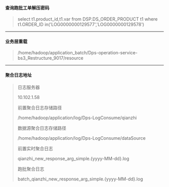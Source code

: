 #### 查询跑批工单解压密码

> select  t1.product_id,t1.var from DSP.DS_ORDER_PRODUCT t1 where t1.ORDER_ID in('LOG0000000129577','LOG0000000129578') 



---





#### 业务层重载

> /home/hadoop/application_batch/Dps-operation-service-bs3_Restructure_9017/resource



---



#### 聚合日志地址

> 日志服务器
>
> 10.102.1.58
>
> 前置聚合日志存储路径
>
> /home/hadoop/application/log/Dps-LogConsume/qianzhi
>
> 数据源聚合日志存储路径
>
> /home/hadoop/application/log/Dps-LogConsume/dataSource
>
> 前置实时聚合日志
>
> qianzhi_new_response_arg_simple.{yyyy-MM-dd}.log
>
> 跑批聚合日志
>
> batch_qianzhi_new_response_arg_simple.{yyyy-MM-dd}.log



